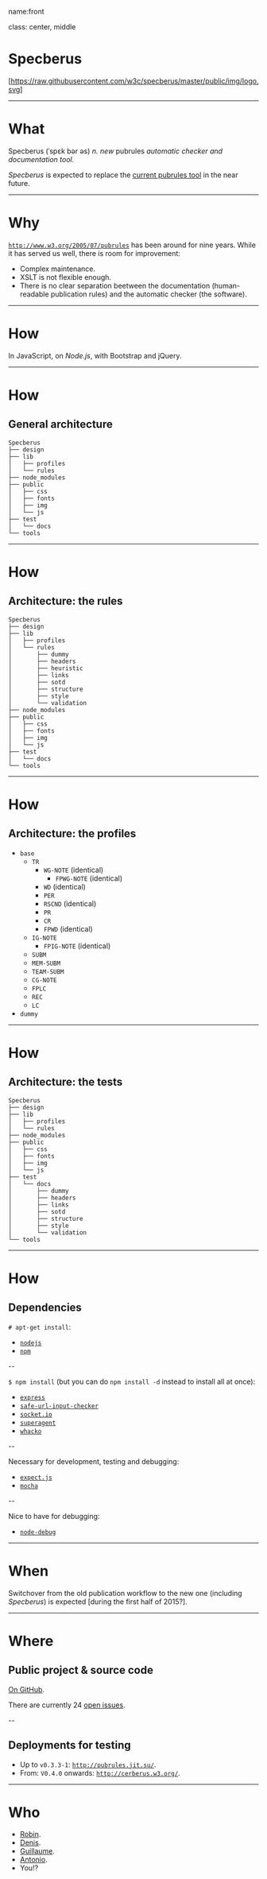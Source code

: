 
name:front

class: center, middle

# Specberus

[https://raw.githubusercontent.com/w3c/specberus/master/public/img/logo.svg]

---

# What

Specberus (ˈspɛk bər əs) *n. new* pubrules *automatic checker and documentation tool.*

*Specberus* is expected to replace the [current pubrules tool](http://www.w3.org/2005/07/pubrules) in the near future.

---

# Why

[`http://www.w3.org/2005/07/pubrules`](http://www.w3.org/2005/07/pubrules) has been around for nine years. While it has served us well, there is room for improvement:

* Complex maintenance.
* XSLT is not flexible enough.
* There is no clear separation beetween the documentation (human-readable publication rules) and the automatic checker (the software).

---

# How

In JavaScript, on *Node.js*, with Bootstrap and jQuery.

---

# How

## General architecture

    Specberus
    ├── design
    ├── lib
    │   ├── profiles
    │   └── rules
    ├── node_modules
    ├── public
    │   ├── css
    │   ├── fonts
    │   ├── img
    │   └── js
    ├── test
    │   └── docs
    └── tools

---

# How

## Architecture: the rules

    Specberus
    ├── design
    ├── lib
    │   ├── profiles
    │   └── rules
    │       ├── dummy
    │       ├── headers
    │       ├── heuristic
    │       ├── links
    │       ├── sotd
    │       ├── structure
    │       ├── style
    │       └── validation
    ├── node_modules
    ├── public
    │   ├── css
    │   ├── fonts
    │   ├── img
    │   └── js
    ├── test
    │   └── docs
    └── tools

---

# How

## Architecture: the profiles

* `base`
  * `TR`
    * `WG-NOTE` (identical)
      * `FPWG-NOTE` (identical)
    * `WD` (identical)
    * `PER`
    * `RSCND` (identical)
    * `PR`
    * `CR`
    * `FPWD` (identical)
  * `IG-NOTE`
    * `FPIG-NOTE` (identical)
  * `SUBM`
  * `MEM-SUBM`
  * `TEAM-SUBM`
  * `CG-NOTE`
  * `FPLC`
  * `REC`
  * `LC`
* `dummy`

---

# How

## Architecture: the tests

    Specberus
    ├── design
    ├── lib
    │   ├── profiles
    │   └── rules
    ├── node_modules
    ├── public
    │   ├── css
    │   ├── fonts
    │   ├── img
    │   └── js
    ├── test
    │   └── docs
    │       ├── dummy
    │       ├── headers
    │       ├── links
    │       ├── sotd
    │       ├── structure
    │       ├── style
    │       └── validation
    └── tools

---

# How

## Dependencies

`# apt-get install`:
* [`nodejs`](http://nodejs.org/)
* [`npm`](http://github.com/isaacs/npm)

--

`$ npm install` (but you can do `npm install -d` instead to install all at once):
* [`express`](https://www.npmjs.org/package/express)
* [`safe-url-input-checker`](https://www.npmjs.org/package/safe-url-input-checker)
* [`socket.io`](https://www.npmjs.org/package/socket.io)
* [`superagent`](https://www.npmjs.org/package/superagent)
* [`whacko`](https://www.npmjs.org/package/whacko)

--

Necessary for development, testing and debugging:
* [`expect.js`](https://www.npmjs.org/package/expect.js)
* [`mocha`](https://www.npmjs.org/package/mocha)

--

Nice to have for debugging:
* [`node-debug`](https://www.npmjs.org/package/debug)

---

# When

Switchover from the old publication workflow to the new one (including *Specberus*) is expected [during the first half of 2015?].

---

# Where

## Public project & source code

[On GitHub](https://github.com/w3c/).

There are currently 24 [open issues](https://github.com/w3c/specberus/issues).

--

## Deployments for testing

* Up to `v0.3.3-1`: [`http://pubrules.jit.su/`](http://pubrules.jit.su/).
* From: `V0.4.0` onwards: [`http://cerberus.w3.org/`](http://cerberus.w3.org/).

---

# Who

* [Robin](https://github.com/darobin).
* [Denis](https://github.com/deniak).
* [Guillaume](https://github.com/guibbs).
* [Antonio](https://github.com/tripu).
* You!?

